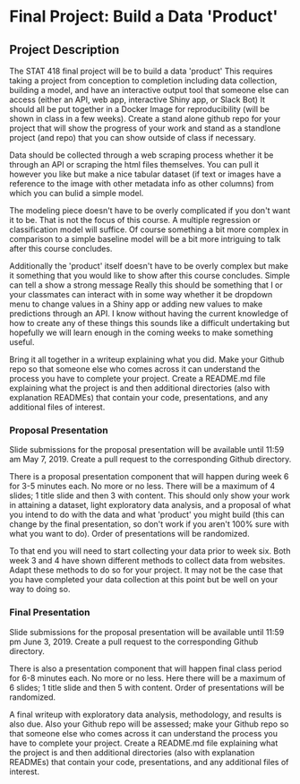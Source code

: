 # Final Project: Build a Data 'Product'


## Project Description

The STAT 418 final project will be to build a data 'product' This requires taking a project from conception to completion including data collection, building a model, and have an interactive output tool that someone else can access (either an API, web app, interactive Shiny app, or Slack Bot)  It should all be put together in a Docker Image for reproducibility (will be shown in class in a few weeks). Create a stand alone github repo for your project that will show the progress of your work and stand as a standlone project (and repo) that you can show outside of class if necessary.

Data should be collected through a web scraping process whether it be through an API or scraping the html files themselves. You can pull it however you like but make a nice tabular dataset (if text or images have a reference to the image with other metadata info as other columns) from which you can bulid a simple model.

The modeling piece doesn't have to be overly complicated if you don't want it to be. That is not the focus of this course. A multiple regression or classification model will suffice. Of course something a bit more complex in comparison to a simple baseline model will be a bit more intriguing to talk after this course concludes.

Additionally the 'product' itself doesn't have to be overly complex but make it something that you would like to show after this course concludes. Simple can tell a show a strong message   Really this should be something that I or your classmates can interact with in some way whether it be dropdown menu to change values in a Shiny app or adding new values to make predictions through an API. I know without having the current knowledge of how to create any of these things this sounds like a difficult undertaking but hopefully we will learn enough in the coming weeks to make something useful. 

Bring it all together in a writeup explaining what you did. Make your Github repo so that someone else who comes across it can understand the process you have to complete your project. Create a README.md file explaining what the project is and then additional directories (also with explanation READMEs) that contain your code, presentations, and any additional files of interest.

### Proposal Presentation

Slide submissions for the proposal presentation will be available until 11:59 am May 7, 2019. Create a pull request to the corresponding Github directory.

There is a proposal presentation component that will happen during week 6 for 3-5 minutes each. No more or no less. There will be a maximum of 4 slides; 1 title slide and then 3 with content. This should only show your work in attaining a dataset, light exploratory data analysis, and a proposal of what you intend to do with the data and what 'product' you might build (this can change by the final presentation, so don't work if you aren't 100% sure with what you want to do). Order of presentations will be randomized.

To that end you will need to start collecting your data prior to week six. Both week 3 and 4 have shown different methods to collect data from websites.  Adapt these methods to do so for your project. It may not be the case that you have completed your data collection at this point but be well on your way to doing so. 


### Final Presentation

Slide submissions for the proposal presentation will be available until 11:59 pm June 3, 2019. Create a pull request to the corresponding Github directory.

There is also a presentation component that will happen final class period for 6-8 minutes each. No more or no less. Here there will be a maximum of 6 slides; 1 title slide and then 5 with content. Order of presentations will be randomized.

A final writeup with exploratory data analysis, methodology, and results is also due. Also your Github repo will be assessed; make your Github repo so that someone else who comes across it can understand the process you have to complete your project. Create a README.md file explaining what the project is and then additional directories (also with explanation READMEs) that contain your code, presentations, and any additional files of interest.
